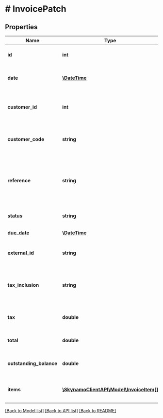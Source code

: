 # # InvoicePatch

## Properties

Name | Type | Description | Notes
------------ | ------------- | ------------- | -------------
**id** | **int** | The unique id of the invoice |
**date** | [**\DateTime**](\DateTime.md) | The date when the invoice was issued | [optional]
**customer_id** | **int** | The unique id of the customer that was invoiced | [optional]
**customer_code** | **string** | The unique code of the customer that was invoiced | [optional]
**reference** | **string** | The reference used to identify the invoice by a human or external system | [optional]
**status** | **string** | The status of the invoice | [optional]
**due_date** | [**\DateTime**](\DateTime.md) | The invoice due date | [optional]
**external_id** | **string** | The external id of the invoice | [optional]
**tax_inclusion** | **string** | States if the invoice is tax-inclusive ot tax-exclusive | [optional]
**tax** | **double** | The total tax amount of the invoice | [optional]
**total** | **double** | The total amount of the invoice | [optional]
**outstanding_balance** | **double** | The total outstanding balance of the invoice | [optional]
**items** | [**\SkynamoClientAPI\Model\InvoiceItem[]**](InvoiceItem.md) | A list of items included in the invoice | [optional]

[[Back to Model list]](../../README.md#models) [[Back to API list]](../../README.md#endpoints) [[Back to README]](../../README.md)
